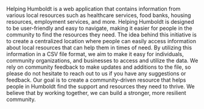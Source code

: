Helping Humboldt is a web application that contains information from various local resources such as healthcare services, food banks, housing resources, employment services, and more. Helping Humboldt is designed to be user-friendly and easy to navigate, making it easier for people in the community to find the resources they need. The idea behind this initiative is to create a centralized location where people can easily access information about local resources that can help them in times of need. By utilizing this information in a CSV file format, we aim to make it easy for individuals, community organizations, and businesses to access and utilize the data. We rely on community feedback to make updates and additions to the file, so please do not hesitate to reach out to us if you have any suggestions or feedback. Our goal is to create a community-driven resource that helps people in Humboldt find the support and resources they need to thrive. We believe that by working together, we can build a stronger, more resilient community.

